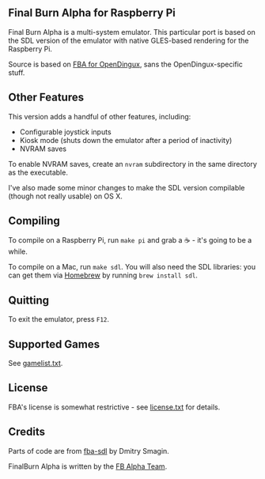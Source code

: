 Final Burn Alpha for Raspberry Pi
---------------------------------

Final Burn Alpha is a multi-system emulator. This particular port is
based on the SDL version of the emulator with native GLES-based
rendering for the Raspberry Pi.

Source is based on
[FBA for OpenDingux](https://github.com/dmitrysmagin/fba-sdl), sans the
OpenDingux-specific stuff.

Other Features
------------------------------

This version adds a handful of other features, including:

* Configurable joystick inputs
* Kiosk mode (shuts down the emulator after a period of inactivity)
* NVRAM saves

To enable NVRAM saves, create an `nvram` subdirectory in the same directory
as the executable.

I've also made some minor changes to make the SDL version compilable (though
not really usable) on OS X.

Compiling
---------

To compile on a Raspberry Pi, run `make pi` and grab a :coffee: - it's
going to be a while.

To compile on a Mac, run `make sdl`. You will also need the SDL libraries:
you can get them via [Homebrew](http://brew.sh/) by running `brew install sdl`.

Quitting
--------

To exit the emulator, press `F12`.

Supported Games
---------------

See [gamelist.txt](gamelist.txt).

License
-------

FBA's license is somewhat restrictive - see [license.txt](src/license.txt)
for details.

Credits
-------------

Parts of code are from [fba-sdl](https://github.com/dmitrysmagin/fba-sdl)
by Dmitry Smagin.

FinalBurn Alpha is written by the
[FB Alpha Team](http://www.barryharris.me.uk/).
